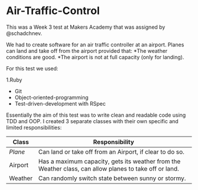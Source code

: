 Air-Traffic-Control
===================

This was a Week 3 test at Makers Academy that was assigned by @schadchnev.

We had to create software for an air traffic controller at an airport. Planes can land and take off from the airport provided that: 
*The weather conditions are good.
*The airport is not at full capacity (only for landing).

For this test we used:

1.Ruby
+ Git
+ Object-oriented-programming
+ Test-driven-development with RSpec

Essentially the aim of this test was to write clean and readable code using TDD and OOP. I created 3 separate classes with their own specific and limited responsibilities:

  Class   | Responsibility
  -------------  | -------------
  *Plane* | Can land or take off from an Airport, if clear to do so.
  Airport   | Has a maximum capacity, gets its weather from the Weather class, can allow planes to take off or land.
  Weather   | Can randomly switch state between sunny or stormy.
